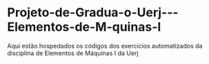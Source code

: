 # Projeto-de-Gradua-o-Uerj---Elementos-de-M-quinas-I
Aqui estão hospedados os códigos dos exercícios automatizados da disciplina de Elementos de Máquinas I da Uerj
